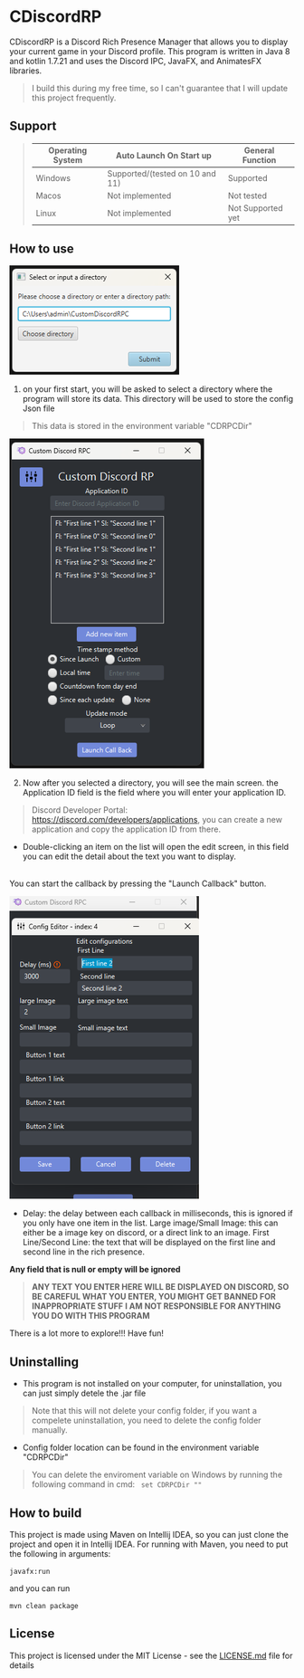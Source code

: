 # **CDiscordRP**

CDiscordRP is a Discord Rich Presence Manager that allows you to display your current game in your Discord profile.
This program is written in Java 8 and kotlin 1.7.21 and uses the Discord IPC, JavaFX, and AnimatesFX libraries.


>I build this during my free time, so I can't guarantee that I will update this project frequently.

## Support

>| Operating System | Auto Launch On Start up         | General Function  | 
>|------------------|---------------------------------|-------------------|
>| Windows          | Supported/(tested on 10 and 11) | Supported         |
>| Macos            | Not implemented                 | Not tested        |
>| Linux            | Not implemented                 | Not Supported yet |

## How to use

![img.png](DirecotryManager.png)

1. on your first start, you will be asked to select a directory where the program will store its data.
   This directory will be used to store the config Json file
>This data is stored in the environment variable "CDRPCDir"

![img.png](MainScreen)

2. Now after you selected a directory, you will see the main screen.
the Application ID field is the field where you will enter your application ID. 
>Discord Developer Portal: https://discord.com/developers/applications, you can create a new application and copy the application ID from there.

- Double-clicking an item on the list will open the edit screen, in this field you can edit the detail
about the text you want to display.
<br>
You can start the callback by pressing the "Launch Callback" button.

![img.png](EditScreen.png)

- Delay: the delay between each callback in milliseconds, this is ignored if you only have one item in the list.
Large image/Small Image: this can either be a image key on discord, or a direct link to an image.
First Line/Second Line: the text that will be displayed on the first line and second line in the rich presence.

**Any field that is null or empty will be ignored**

>**ANY TEXT YOU ENTER HERE WILL BE DISPLAYED ON DISCORD, SO BE CAREFUL WHAT YOU ENTER, YOU MIGHT GET BANNED FOR
INAPPROPRIATE STUFF**
**I AM NOT RESPONSIBLE FOR ANYTHING YOU DO WITH THIS PROGRAM**

There is a lot more to explore!!! Have fun!

## Uninstalling
- This program is not installed on your computer, for uninstallation, you can just simply detele the .jar file
> Note that this will not delete your config folder, if you want a compelete uninstallation, you need to delete the config folder manually.
- Config folder location can be found in the environment variable "CDRPCDir"
> You can delete the enviroment variable on Windows by running the following command in cmd:
>``` set CDRPCDir ""```


## How to build

This project is made using Maven on Intellij IDEA, so you can just clone the project and open it in Intellij IDEA.
For running with Maven, you need to put the following in arguments:

```
javafx:run
```

and you can run

```
mvn clean package
```

## License

This project is licensed under the MIT License - see the [LICENSE.md](LICENSE.md) file for details

